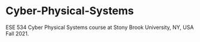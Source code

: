 # Cyber-Physical-Systems
ESE 534 Cyber Physical Systems course at Stony Brook University, NY, USA Fall 2021. 

